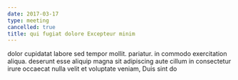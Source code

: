 ```yaml
---
date: 2017-03-17
type: meeting
cancelled: true
title: qui fugiat dolore Excepteur minim
---
```

dolor cupidatat labore sed tempor mollit. pariatur. in commodo exercitation aliqua. deserunt esse aliquip magna sit adipiscing aute cillum in consectetur irure occaecat nulla velit et voluptate veniam, Duis sint do